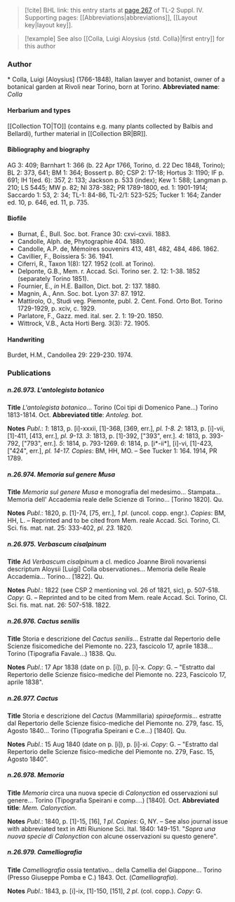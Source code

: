 > [!cite] BHL link: this entry starts at [page 267](https://www.biodiversitylibrary.org/page/33265944) of TL-2 Suppl. IV.
> Supporting pages: [[Abbreviations|abbreviations]], [[Layout key|layout key]].

> [!example] See also [[Colla, Luigi Aloysius {std. Colla}|first entry]] for this author

### Author

\* Colla, Luigi \[Aloysius\] (1766-1848), Italian lawyer and botanist, owner of a botanical garden at Rivoli near Torino, born at Torino. 
**Abbreviated name**: *Colla*

#### Herbarium and types

[[Collection TO|TO]] (contains e.g. many plants collected by Balbis and Bellardi), further material in [[Collection BR|BR]].

#### Bibliography and biography

AG 3: 409; Barnhart 1: 366 (b. 22 Apr 1766, Torino, d. 22 Dec 1848, Torino); BL 2: 373, 641; BM 1: 364; Bossert p. 80; CSP 2: 17-18; Hortus 3: 1190; IF p. 691; IH 1(ed. 6): 357, 2: 133; Jackson p. 533 (index); Kew 1: 588; Langman p. 210; LS 5445; MW p. 82; NI 378-382; PR 1789-1800, ed. 1: 1901-1914; Saccardo 1: 53, 2: 34; TL-1: 84-86, TL-2/1: 523-525; Tucker 1: 164; Zander ed. 10, p. 646, ed. 11, p. 735.

#### Biofile

- Burnat, É., Bull. Soc. bot. France 30: cxvi-cxvii. 1883.
- Candolle, Alph. de, Phytographie 404. 1880.
- Candolle, A.P. de, Mémoires souvenirs 413, 481, 482, 484, 486. 1862.
- Cavillier, F., Boissiera 5: 36. 1941.
- Ciferri, R., Taxon 1(8): 127. 1952 (coll. at Torino).
- Delponte, G.B., Mem. r. Accad. Sci. Torino ser. 2. 12: 1-38. 1852 (separately Torino 1851).
- Fournier, E., *in* H.E. Baillon, Dict. bot. 2: 137. 1880.
- Magnin, A., Ann. Soc. bot. Lyon 37: 87. 1912.
- Mattirolo, O., Studi veg. Piemonte, publ. 2. Cent. Fond. Orto Bot. Torino 1729-1929, p. xciv, c. 1929.
- Parlatore, F., Gazz. med. ital. ser. 2. 1: 19-20. 1850.
- Wittrock, V.B., Acta Horti Berg. 3(3): 72. 1905.

#### Handwriting

Burdet, H.M., Candollea 29: 229-230. 1974.

### Publications

##### n.26.973. L'antolegista botanico

**Title**
*L'antolegista botanico*... Torino (Coi tipi di Domenico Pane...) Torino 1813-1814. Oct.
**Abbreviated title**: *Antoleg. bot.*

**Notes**
*Publ*.: *1*: 1813, p. \[i\]-xxxii, \[1\]-368, \[369, err.\], *pl. 1-8.*
*2*: 1813, p. \[i\]-vii, \[1\]-411, \[413, err.\], *pl. 9-13.*
*3*: 1813, p. \[1\]-392, \["393", err.\].
*4*: 1813, p. 393-792, \["793", err.\].
*5*: 1814, p. 793-1269.
*6*: 1814, p. \[i\*-ii\*\], \[i\]-vi, \[1\]-423, \["424", err.\], *pl. 14-17.* *Copies*: BM, HH, MO. – See Tucker 1: 164. 1914, PR 1789.

##### n.26.974. Memoria sul genere Musa

**Title**
*Memoria sul genere Musa* e monografia del medesimo... Stampata... Memoria dell' Accademia reale delle Scienze di Torino... \[Torino 1820\]. Qu.

**Notes**
*Publ*.: 1820, p. \[1\]-74, \[75, err.\], *1 pl*. (uncol. copp. engr.). *Copies*: BM, HH, L. – Reprinted and to be cited from Mem. reale Accad. Sci. Torino, Cl. Sci. fis. mat. nat. 25: 333-402, *pl. 23.* 1820.

##### n.26.975. Verbascum cisalpinum

**Title**
Ad *Verbascum cisalpinum* a cl. medico Joanne Biroli novariensi descriptum Aloysii \[Luigi\] Colla observationes... Memoria delle Reale Accademia... Torino... \[1822\]. Qu.

**Notes**
*Publ*.: 1822 (see CSP 2 mentioning vol. 26 of 1821, sic), p. 507-518. *Copy*: G. – Reprinted and to be cited from Mem. reale Accad. Sci. Torino, Cl. Sci. fis. mat. nat. 26: 507-518. 1822.

##### n.26.976. Cactus senilis

**Title**
Storia e descrizione del *Cactus senilis*... Estratte dal Repertorio delle Scienze fisicomediche del Piemonte no. 223, fascicolo 17, aprile 1838... Torino (Tipografia Favale...) 1838. Qu.

**Notes**
*Publ*.: 17 Apr 1838 (date on p. \[i\]), p. \[i\]-x. *Copy*: G. – "Estratto dal Repertorio delle Scienze fisico-mediche del Piemonte no. 223, Fascicolo 17, aprile 1838".

##### n.26.977. Cactus

**Title**
Storia e descrizione del *Cactus* (Mammillaria) *spiraeformis*... estratte dal Repertorio delle Scienze fisico-mediche del Piemonte no. 279, fasc. 15, Agosto 1840... Torino (Tipografia Speirani e C.e...) \[1840\]. Qu.

**Notes**
*Publ*.: 15 Aug 1840 (date on p. \[i\]), p. \[i\]-xi. *Copy*: G. – "Estratto dal Repertorio delle Scienze fisico-mediche del Piemonte no. 279, Fasc. 15, Agosto 1840".

##### n.26.978. Memoria

**Title**
*Memoria* circa una nuova specie di *Calonyction* ed osservazioni sul genere... Torino (Tipografia Speirani e comp....) \[1840\]. Oct.
**Abbreviated title**: *Mem. Calonyction*.

**Notes**
*Publ*.: 1840, p. \[1\]-15, \[16\], *1 pl*. *Copies*: G, NY. – See also journal issue with abbreviated text in Atti Riunione Sci. Ital. 1840: 149-151. "*Sopra una nuova specie di Calonyction* con alcune osservazioni su questo genere".

##### n.26.979. Camelliografia

**Title**
*Camelliografia* ossia tentativo... della Camellia del Giappone... Torino (Presso Giuseppe Pomba e C.) 1843. Oct. (*Camelliografia*).

**Notes**
*Publ*.: 1843, p. \[i\]-ix, \[1\]-150, \[151\], *2 pl*. (col. copp.). *Copy*: G.

